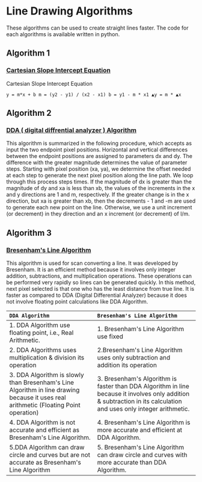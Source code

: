 # Line Drawing Algorithms

These algorithms can be used to create straight lines faster. The code for each algorithms is available written in python.

## Algorithm 1
### [Cartesian Slope Intercept Equation](https://www.javatpoint.com/computer-graphics-scan-converting-a-straight-line)

Cartesian Slope Intercept Equation

`y = m*x + b
m = (y2 - y1) / (x2 - x1)
b = y1 - m * x1
▲y = m * ▲x
`

## Algorithm 2
### [DDA ( digital diffrential analyzer ) Algorithm](https://www.javatpoint.com/computer-graphics-dda-algorithm)

This algorithm is summarized in the following procedure, which accepts as input the two endpoint pixel positions. Horizontal and vertical differences between the endpoint positions are assigned to parameters dx and dy. The difference with the greater magnitude determines the value of parameter steps. Starting with pixel position (xa, ya), we determine the offset needed at each step to generate the next pixel position along the line path. We loop through this process steps times. If the magnitude of dx is greater than the magnitude of dy and xa is less than xb, the values of the increments in the x and y directions are 1 and m,
respectively. If the greater change is in the x direction, but xa is greater than xb, then the decrements - 1 and -m are used to generate each new point on the line. Otherwise, we use a unit increment (or decrement) in they direction and an x increment (or decrement) of l/m. 


## Algorithm 3
### [Bresenham's Line Algorithm](https://www.javatpoint.com/computer-graphics-bresenhams-line-algorithm)

This algorithm is used for scan converting a line. It was developed by Bresenham. It is an efficient method because it involves only integer addition, subtractions, and multiplication operations. These operations can be performed very rapidly so lines can be generated quickly. In this method, next pixel selected is that one who has the least distance from true line. It is faster as compared to DDA (Digital Differential Analyzer) because it does not involve floating point calculations like DDA Algorithm.

<!-- Difference between DDA & Bresenham's Algorithms -->

| `DDA Algorithm`	      |  `Bresenham's Line Algorithm` |
| :---                |   :---                      | 
| 1. DDA Algorithm use floating point, i.e., Real Arithmetic. |	1. Bresenham's Line Algorithm use fixed |point, i.e., Integer Arithmetic |
| 2. DDA Algorithms uses multiplication & division its operation | 2.Bresenham's Line Algorithm uses only subtraction and addition its operation |
| 3. DDA Algorithm is slowly than Bresenham's Line Algorithm in line drawing because it uses real arithmetic (Floating Point operation)	| 3. Bresenham's Algorithm is faster than DDA Algorithm in line because it involves only addition & subtraction in its calculation and uses only integer arithmetic. |
| 4. DDA Algorithm is not accurate and efficient as Bresenham's Line Algorithm.	| 4. Bresenham's Line Algorithm is more accurate and efficient at DDA Algorithm. |
| 5.DDA Algorithm can draw circle and curves but are not accurate as Bresenham's Line Algorithm | 5. Bresenham's Line Algorithm can draw circle and curves with more accurate than DDA Algorithm. |
